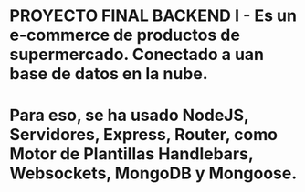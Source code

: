 # PROYECTO FINAL BACKEND I  -  Es un e-commerce de productos de supermercado. Conectado a uan base de datos en la nube.
# Para eso, se ha usado NodeJS, Servidores, Express, Router, como Motor de Plantillas Handlebars, Websockets, MongoDB y Mongoose.